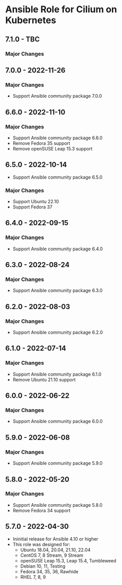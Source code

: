 # Ansible Role for Cilium on Kubernetes

## 7.1.0 - TBC

### Major Changes

## 7.0.0 - 2022-11-26

### Major Changes

-   Support Ansible community package 7.0.0

## 6.6.0 - 2022-11-10

### Major Changes

-   Support Ansible community package 6.6.0
-   Remove Fedora 35 support
-   Remove openSUSE Leap 15.3 support

## 6.5.0 - 2022-10-14

-   Support Ansible community package 6.5.0

### Major Changes

-   Support Ubuntu 22.10
-   Support Fedora 37

## 6.4.0 - 2022-09-15

### Major Changes

-   Support Ansible community package 6.4.0

## 6.3.0 - 2022-08-24

### Major Changes

-   Support Ansible community package 6.3.0

## 6.2.0 - 2022-08-03

### Major Changes

-   Support Ansible community package 6.2.0

## 6.1.0 - 2022-07-14

### Major Changes

-   Support Ansible community package 6.1.0
-   Remove Ubuntu 21.10 support

## 6.0.0 - 2022-06-22

### Major Changes

-   Support Ansible community package 6.0.0

## 5.9.0 - 2022-06-08

### Major Changes

-   Support Ansible community package 5.9.0

## 5.8.0 - 2022-05-20

### Major Changes

-   Support Ansible community package 5.8.0
-   Remove Fedora 34 support

## 5.7.0 - 2022-04-30

-   Ininitial release for Ansible 4.10 or higher
-   This role was designed for:
    -   Ubuntu 18.04, 20.04, 21.10, 22.04
    -   CentOS 7, 8 Stream, 9 Stream
    -   openSUSE Leap 15.3, Leap 15.4, Tumbleweed
    -   Debian 10, 11, Testing
    -   Fedora 34, 35, 36, Rawhide
    -   RHEL 7, 8, 9
